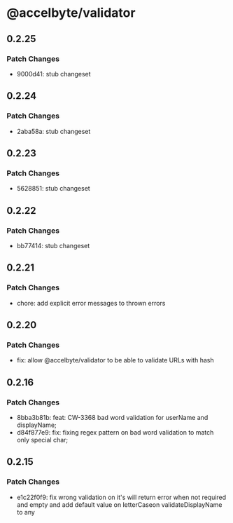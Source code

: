 # @accelbyte/validator

## 0.2.25

### Patch Changes

- 9000d41: stub changeset

## 0.2.24

### Patch Changes

- 2aba58a: stub changeset

## 0.2.23

### Patch Changes

- 5628851: stub changeset

## 0.2.22

### Patch Changes

- bb77414: stub changeset

## 0.2.21

### Patch Changes

- chore: add explicit error messages to thrown errors

## 0.2.20

### Patch Changes

- fix: allow @accelbyte/validator to be able to validate URLs with hash

## 0.2.16

### Patch Changes

- 8bba3b81b: feat: CW-3368 bad word validation for userName and displayName;
- d84f877e9: fix: fixing regex pattern on bad word validation to match only special char;

## 0.2.15

### Patch Changes

- e1c22f0f9: fix wrong validation on it's will return error when not required and empty and add default value on letterCaseon validateDisplayName to any
